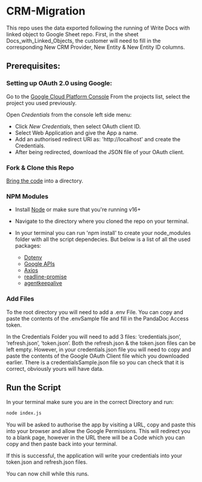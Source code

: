 # CRM-Migration

This repo uses the data exported following the running of Write Docs with linked object to Google Sheet repo. First, in the sheet Docs_with_Linked_Objects, the customer will need to fill in the corresponding New CRM Provider, New Entity & New Entity ID columns.

## Prerequisites:

### Setting up OAuth 2.0 using Google:

Go to the [Google Cloud Platform Console](https://console.cloud.google.com/) From the projects list, select the project you used previously.

Open _Credentials_ from the console left side menu:

- Click _New Credentials_, then select OAuth client ID.
- Select Web Application and give the App a name.
- Add an authorised redirect URI as: 'http://localhost' and create the Credentials.
- After being redirected, download the JSON file of your OAuth client.

### Fork & Clone this Repo

[Bring the code](https://docs.github.com/en/get-started/quickstart/fork-a-repo) into a directory.

### NPM Modules

- Install [Node](https://nodejs.org/en/) or make sure that you're running v16+
- Navigate to the directory where you cloned the repo on your terminal.
- In your terminal you can run 'npm install' to create your node_modules folder with all the script dependecies. But below is a list of all the used packages:

  - [Dotenv](https://www.npmjs.com/package/dotenv)
  - [Google APIs](https://www.npmjs.com/package/googleapis)
  - [Axios](https://www.npmjs.com/package/axios)
  - [readline-promise](https://www.npmjs.com/package/readline-promise)
  - [agentkeepalive](https://www.npmjs.com/package/agentkeepalive)

### Add Files

To the root directory you will need to add a .env File. You can copy and paste the contents of the .envSample file and fill in the PandaDoc Access token.

In the Credentials Folder you will need to add 3 files: ‘credentials.json’, ‘refresh.json’, ‘token.json’. Both the refresh.json & the token.json files can be left empty. However, in your credentials.json file you will need to copy and paste the contents of the Google OAuth Client file which you downloaded earlier. There is a credentialsSample.json file so you can check that it is correct, obviously yours will have data.

## Run the Script

In your terminal make sure you are in the correct Directory and run:

```bash
node index.js
```

You will be asked to authorise the app by visiting a URL, copy and paste this into your browser and allow the Google Permissions. This will redirect you to a blank page, however in the URL there will be a Code which you can copy and then paste back into your terminal.

If this is successful, the application will write your credentials into your token.json and refresh.json files.

You can now chill while this runs.
